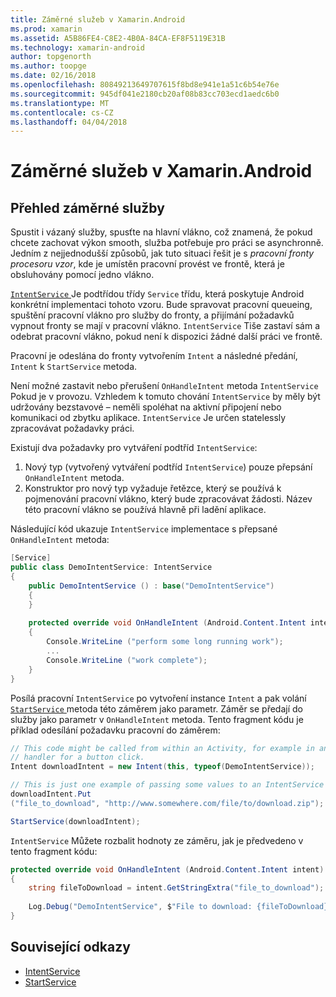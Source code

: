 ```yaml
---
title: Záměrné služeb v Xamarin.Android
ms.prod: xamarin
ms.assetid: A5B86FE4-C8E2-4B0A-84CA-EF8F5119E31B
ms.technology: xamarin-android
author: topgenorth
ms.author: toopge
ms.date: 02/16/2018
ms.openlocfilehash: 80849213649707615f8bd8e941e1a51c6b54e76e
ms.sourcegitcommit: 945df041e2180cb20af08b83cc703ecd1aedc6b0
ms.translationtype: MT
ms.contentlocale: cs-CZ
ms.lasthandoff: 04/04/2018
---
```

# <a name="intent-services-in-xamarinandroid"></a>Záměrné služeb v Xamarin.Android

## <a name="intent-services-overview"></a>Přehled záměrné služby

Spustit i vázaný služby, spusťte na hlavní vlákno, což znamená, že pokud chcete zachovat výkon smooth, služba potřebuje pro práci se asynchronně. Jedním z nejjednodušší způsobů, jak tuto situaci řešit je s _pracovní fronty procesoru vzor_, kde je umístěn pracovní provést ve frontě, která je obsluhovány pomocí jedno vlákno. 

[ `IntentService` ](https://developer.xamarin.com/api/type/Android.App.IntentService/) Je podtřídou třídy `Service` třídu, která poskytuje Android konkrétní implementaci tohoto vzoru. Bude spravovat pracovní queueing, spuštění pracovní vlákno pro služby do fronty, a přijímání požadavků vypnout fronty se mají v pracovní vlákno. `IntentService` Tiše zastaví sám a odebrat pracovní vlákno, pokud není k dispozici žádné další práci ve frontě.
 
Pracovní je odeslána do fronty vytvořením `Intent` a následné předání, `Intent` k `StartService` metoda.

Není možné zastavit nebo přerušení `OnHandleIntent` metoda `IntentService` Pokud je v provozu. Vzhledem k tomuto chování `IntentService` by měly být udržovány bezstavové &ndash; neměli spoléhat na aktivní připojení nebo komunikaci od zbytku aplikace. `IntentService` Je určen statelessly zpracovávat požadavky práci.

Existují dva požadavky pro vytváření podtříd `IntentService`:

1. Nový typ (vytvořený vytváření podtříd `IntentService`) pouze přepsání `OnHandleIntent` metoda.
2. Konstruktor pro nový typ vyžaduje řetězce, který se používá k pojmenování pracovní vlákno, který bude zpracovávat žádosti. Název této pracovní vlákno se používá hlavně při ladění aplikace.

Následující kód ukazuje `IntentService` implementace s přepsané `OnHandleIntent` metoda:

```csharp
[Service]
public class DemoIntentService: IntentService
{
    public DemoIntentService () : base("DemoIntentService")
    {
    }
    
    protected override void OnHandleIntent (Android.Content.Intent intent)
    {
        Console.WriteLine ("perform some long running work");
        ...
        Console.WriteLine ("work complete");
    }
}
```

Posílá pracovní `IntentService` po vytvoření instance `Intent` a pak volání [ `StartService` ](https://developer.xamarin.com/api/member/Android.Content.Context.StartService/p/Android.Content.Intent/) metoda této záměrem jako parametr. Záměr se předají do služby jako parametr v `OnHandleIntent` metoda. Tento fragment kódu je příklad odesílání požadavku pracovní do záměrem: 

```csharp
// This code might be called from within an Activity, for example in an event
// handler for a button click.
Intent downloadIntent = new Intent(this, typeof(DemoIntentService));

// This is just one example of passing some values to an IntentService via the Intent:
downloadIntent.Put
("file_to_download", "http://www.somewhere.com/file/to/download.zip");

StartService(downloadIntent);
```

`IntentService` Můžete rozbalit hodnoty ze záměru, jak je předvedeno v tento fragment kódu:  

```csharp
protected override void OnHandleIntent (Android.Content.Intent intent)
{
    string fileToDownload = intent.GetStringExtra("file_to_download");
    
    Log.Debug("DemoIntentService", $"File to download: {fileToDownload}.");
}
```


## <a name="related-links"></a>Související odkazy

- [IntentService](https://developer.xamarin.com/api/type/Android.App.IntentService/)
- [StartService](https://developer.xamarin.com/api/member/Android.Content.Context.StartService/p/Android.Content.Intent/)

